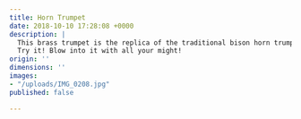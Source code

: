 ```yaml
---
title: Horn Trumpet
date: 2018-10-10 17:28:08 +0000
description: |
  This brass trumpet is the replica of the traditional bison horn trumpet ‘hakum’. It is one of the various naturally made musical instruments used by the adivasis of Central India during festivities or celebrations. Sound is made by holding it sideways and blowing into the hole. The sounds can be mixed with the tiny bells hanging below the trumpet. Do not miss the beautiful carvings done on the trumpet.
  Try it! Blow into it with all your might!
origin: ''
dimensions: ''
images:
- "/uploads/IMG_0208.jpg"
published: false

---
```

